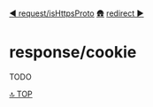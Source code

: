 [◀︎ request/isHttpsProto](../request/isHttpsProto.md)
[🛖](../index.md)
[redirect ▶](../response/redirect.md)

# response/cookie

TODO

[🔝 TOP](#top)
